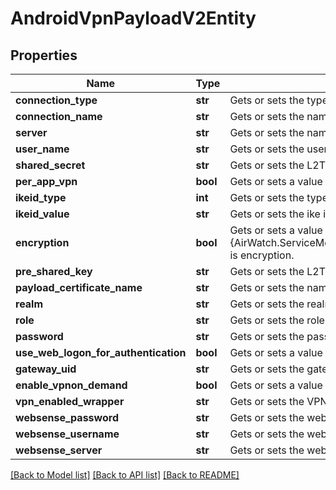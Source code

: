 # AndroidVpnPayloadV2Entity

## Properties
Name | Type | Description | Notes
------------ | ------------- | ------------- | -------------
**connection_type** | **str** | Gets or sets the type of the VPN. | [optional] 
**connection_name** | **str** | Gets or sets the name of the connection. | [optional] 
**server** | **str** | Gets or sets the name of the server. | [optional] 
**user_name** | **str** | Gets or sets the username. | [optional] 
**shared_secret** | **str** | Gets or sets the L2TP shared secret. | [optional] 
**per_app_vpn** | **bool** | Gets or sets a value indicating whether [per application VPN]. | [optional] 
**ikeid_type** | **int** | Gets or sets the type of the ike identifier. | [optional] 
**ikeid_value** | **str** | Gets or sets the ike identifier value. | [optional] 
**encryption** | **bool** | Gets or sets a value indicating whether this {AirWatch.ServiceModel.Profiles.V2.Resources.Android.AndroidVpnPayloadV2Entity} is encryption. | [optional] 
**pre_shared_key** | **str** | Gets or sets the L2TP ip sec preshared key. | [optional] 
**payload_certificate_name** | **str** | Gets or sets the name of the payload certificate. | [optional] 
**realm** | **str** | Gets or sets the realm. | [optional] 
**role** | **str** | Gets or sets the role. | [optional] 
**password** | **str** | Gets or sets the password. | [optional] 
**use_web_logon_for_authentication** | **bool** | Gets or sets a value indicating whether [web logon]. | [optional] 
**gateway_uid** | **str** | Gets or sets the gateway uid. | [optional] 
**enable_vpnon_demand** | **bool** | Gets or sets a value indicating whether [enable VPN on demand]. | [optional] 
**vpn_enabled_wrapper** | **str** | Gets or sets the VPN enabled wrapper. | [optional] 
**websense_password** | **str** | Gets or sets the websense password. | [optional] 
**websense_username** | **str** | Gets or sets the websense username. | [optional] 
**websense_server** | **str** | Gets or sets the websense server. | [optional] 

[[Back to Model list]](../README.md#documentation-for-models) [[Back to API list]](../README.md#documentation-for-api-endpoints) [[Back to README]](../README.md)


